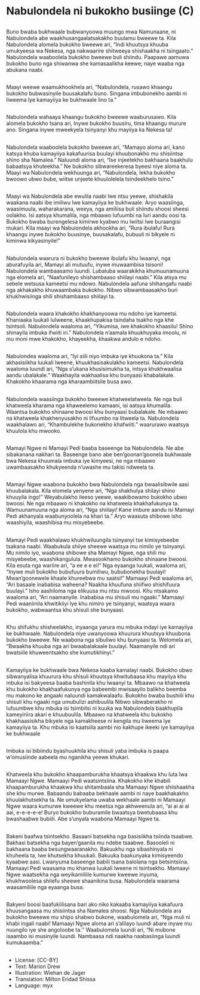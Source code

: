 # Nabulondela ni bukokho busiinge (C)

##
Buno bwaba bukhwaale
bubwanyoowa muungo mwa
Namunaane, ni Nabulondela abe
waakhusangaalatsakakho buulamu
bweewe ta.
Kila Nabulondela alomela bukokho
bweewe ari, “Indi khuutsya khuuba
umukyeesa wa Nekesa, nga
nakwaarire shitweeya shishaakha ni
tsingaato.” Nabulondela waaboolela
bukokho bweewe buli shiindu.
Paapawe aamuwa bukokho buno
nga shiwanwa she kamasaalikha
keewe; naye waaba nga abukana
naabi.

##
Maayi weewe waamukhookhela ari,
“Nabulondela, rusawo khaangu
bukokho bubwasinyile buusakalafu
buno. Singana imbubonekho aambi
ni liweema lye kamayiiya ke
bukhwaale lino ta.”

##
Nabulondela wahaaya khaangu
bukokho bweewe waaburusawo.
Kila alomela bukokho tsana ari,
Inywe bukokho buusiru, tima
khaangu murure ano. Singana
inywe mweekyela tsinyanyi khu
mayiiya ka Nekesa ta!

##
Nabulondela waaboolela bukokho
bweewe ari, “Mamayo aloma ari,
kano katsya khuba kamayiiya
kakafuurisa buulayi khuubonakho
mu shisiintsa shino sha Namalea.”
Naluundi aloma ari, “Ise injeetekho
bakhaana baakhulu babaatsya
khuteekha.”
Ne bukokho sibwareekeresa byeesi
niye aloma ta.
Maayi wa Nabulondela wekhuunga
ari, “Nabulondela, lekha bukokho
bwoowo ubwo bube, wiitse unjeete
khuulolelela tsindeekhelo tsino.”

##
Maayi wa Nabulondela abe ewulila naabi lwe ntsu yeewe,
shishakila waakana naabi ibe imiliwu lwe kamayiiya ke bukhwaale.
Aryo waasiinga, waasimuula, waharakarana, weeya, nga amiliisa
buli shiindu shoosi sheesi oolakho.
Isi aatsya khumalila, nga mbaawo lufuumbi na luri aandu oosi ta.
Bukokho bwaba burengelesa kimirwe kyabwo mu lwiitsi lwe
buraangisi mukari. Kila maayi wa Nabulondela akhookha ari, “Rura
ibulafu! Rura khaangu inywe bukokho buusinye, buusakalafu,
bubuuli ni bikyele ni kiminwa kikyasinyile!”

##
Nabulondela waarura ni bukokho bweewe ibulafu khu
lwaanyi, nga aburafuyila ari, Mamayi ali mutuufu,
inywe muwaambisa tsisoni!
Nabulondela wambaasamo luundi. Lubaluba
waarakikha khumuunamuuna nga elomela ari,
"Naafunileyo shishambaaso shiilayi naabi.”
Kila atsya mu sebele wetsusa kameetsi mu ndowo.
Nabulondela aafuna shihangafu naabi nga
akhakakho khuwaambaka bukokho. Nibwo
sibwambaasakho buri khukhwisiinga shili
shishambaaso shiilayi ta.

##
Nabulondela waara khakokho
khakhanyoowa mu ndoho iye
kameetsi.
Khaniaaka luukali lulweene,
khaakhupakisa tsindaha tsakho nga
khe tsintsoli.
Nabulondela waaloma ari,
“Yikumisa, iwe khakokho khaasilu!
Shino shinayila imbuka ifwiiti iri.”
Nabulondela n’aamala khuukhuyaka
imoolu, ni mu moni mwe khakokho,
khayeekha, khaakwa andulo e
ndoho.

##
Nabulondea waaloma ari, “Iyi siili
niyo imbuka iye khuukona ta.” Kila
akhasisiikha luukali lweene,
khuukhasisakulakho kameetsi.
Nabulondela waaloma luundi ari,
“Nga s’ukana khusisimukha ta,
intsya khukhwaalisa aandu
ubalakale.” Waakhayila wakhaalisa
khu bunyaasi khabalakale.
Khakokho khaarama nga
kharaambiitsile busa awo.

##
Nabulondela waasiinga bukokho bweewe
khatweelatweela. Ne nga buli khatweela kharama
nga khaweelemo kamaani, isi aatsya khumalila.
Waantsa bukokho shinaane bwoosi khu bunyaasi
bubalakale.
Ne mbaawo na khatweela khakhenyusakho ni
lifuumbo na litweela ta.
Nabulondela waakhalawo ari, “Khambulekhe
bukonekho khafwiiti.” waarurawo waatsya khuulola
khu mwooko.

##
Mamayi Ngwe ni Mamayi Pedi
baaba baseenge ba Nabulondela.
Ne abe sibakanana nakhari ta.
Baseenge bano abe
ben’goonan’goonela bukhwaale
bwa Nekesa khuumala imbuka iye
kimyeesi, ne nga mbaawo
uwambaasakho khukyeenda
n’uwashe mu takisi ndweela ta.

##
Mamayi Ngwe waabona bukokho bwa Nabulondela
nga bwaalisibwile aasi khuubalakala.
Kila elomela yenyene ari, “Nga shakhulya shilayi
shino khuuyila ingo!”
Weyabulakho ileeso yeewe, waakibowamo bukokho
ubwo bwoosi. Ne nga mbaawo ni khakokho na
khatweela khakhafukunya ta.
Wamuunamuuna nga aloma ari, “Nga shiilayi! Kane
imbure aandu isi Mamayi Pedi akhanyala
waabunyoolela na khari ta.” Aryo waasuta shibowe
isho waashiyila, waashibisa mu misyebeebe.

##
Mamayi Pedi waakhalawo khukhwiluungila tsinyanyi tse
kimisyebeebe tsakana naabi. Waabukula shiiye sheewe waatsya
mu nimilo ye tsinyanyi.
Mu nimilo iyo, waabona shibowe sha Mamayi Ngwe, nga shili mu
misyebeebe, waashikangulula.
Mwasookhamo bukokho shinaane bwoosi. Kila esuta nga wariire
ari, “a ee e e ei!”
Nga eyaanga luukali, waaloma ari, “Inywe muli bukokho bubufuura
bumiliwu, bububonekha buulayi! Mwan’goonewele khaale
khureebwa mu saatsi!”
Mamaayi Pedi waaloma ari, “Ari basaale inababisa waheena?
Naakha khuufuna shiifwo shishifuura buulayi.” Isho aashiloma nga
elikuusa mu ntsu mwoosi. Khu ntsakamo waaloma ari, “Ari
naamanyile. Inababisa mu shisuli mu ngaaki.” Mamaayi Pedi
waaniinila khwitikiiyi lye khu nimiro ye tsinyanyi, waatsya waara
bukokho, wabwaantsa khu shisuli she bunyaasi.

##
Khu shifukhu shisheelakho, inyaanga yarura mu mbuka indayi iye
kamayiiya ke bukhwaale. Nabulondela niye uwanyoowa khuurura
khuutsya khuubona bukokho bweewe.
Ne waabona nga sibuliwo khu bunyaasi ta. Welomela ari,
“Bwaakha khuuba nga ari bwaabalakaale buulayi. Naamanyile ndi
ari bwatsiile khuweentsakho she kumutikhinyi.”

##
Kamayiiya ke bukhwaale bwa Nekesa kaaba
kamalayi naabi. Bukokho ubwo sibwanyalisa
khuurura khu shisuli khuutsya khwitubaasa khu
mayiiya khu mbuka isi bakyeesa baaba bashinila khu
lwaanyi ta.
Mbaawo na khatweela khu bukokho khakhaafukunya
nga babeembi mwisaayilo balikho beemba mu
makono ke angaaki naluundi kamakwalaafu.
Bukokho bwaba bushiili khu shisuli khu ngaaki nga
umubulizi ashibuulila
Nibwo sibwaberakho ni lufuumbwe khu mbuka isi
tsimbitsi ni kuuka wa Nabulondela baakhupila
kameyiriira akari e khuubuulila.
Mbaawo na khatweela khu bukokho khakhaasisikha
bikyele nga kamakheese ni kengila mu liweema lye
kamayiiya ta. Khu mbuka isi kaatsiila aambi nio
kakhupe ikeeki iye kamayiiya ke bukhwaale

##
Imbuka isi bibiindu byashuukhila
khu shisuli yaba imbuka is paapa
w’omusiinde aabeela mu nganikha
yeewe khukari.

##
Khatweela khu bukokho khaapamburukha khaatsya khaakwa khu
luta lwa Mamaayi Ngwe. Mamaayi Pedi waatsintsiina.
Khakokho khe khabili khaapamburukha khaakwa khu shitambaala
sha Mamaayi Ngwe shiishaakha she khu murwe. Babaandu
babaaba bekhaale aambi ni naye baakhakakho khuulakhutsekha
ta.
Ne umukyelama uwaba wekhaale aambi ni Mamaayi Ngwe waara
kumurwe kweewe khu meetsa nga akhweenula ari, “ai ai ai ai aai,
e-e-e-e-e!
Buryo bukokho buburamile bwaatsya bwetubaasa khu
bwashaabwe bubiili. Abe s’unyala waabona Mamaayi Ngwe ta.

##
Bakeni baafwa tsintsekho.
Basaani batsekha nga basisiikha tsiinda tsaabwe.
Bakhasi batsekha nga bayen’gaanila mu ndebe tsaabwe.
Basooleli ni bakhaana baaba besungwaaranakho.
Bakuukhu nga sibashinyala ni khuheela ta, lwe khutsekha
khuukali.
Bakuuka baakunyaka kimisyeendo kyaabwe aasi.
Lwanyuma baseenge babili tsana balolana nga betsintsiina.
Mamaayi Pedi waasama mu khanwa luukali lweene ni tsintsekho.
Mamaayi Ngwe waatsekha nga weyikamiliile kumurwe kweewe
inyuma, khukhwoolesa shilefu sheewe shaanikina busa.
Nabulondela waarama waasamiliile nga eyaanga busa.

##
Bakyeni boosi baafukiilisana bari ako niko kakaaba kamayiiya
kakafuura khuusangaasa mu shisiintsa sha Namalea shoosi.
Nga Nabulondela ara bukokho bweewe mu shipo shabwo bukone,
waabulomela ari, “Nga muli ni khabi ingali naabi!
Mamaayi Ngwe aloma ari s’alilayo luundi abare inywe mu nuungilo
iye she angoloobe ta.''
Waabulomela luundi ari, “Ni mubone isaambo isi musinyile luundi.
Nambaasa ndi naakha naabasiinga luundi kumukaamba.”

##
* License: [CC-BY]
* Text: Marion Drew
* Illustration: Wiehan de Jager
* Translation: Milton Eridad Shissa
* Language: myx
